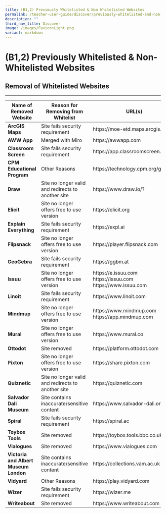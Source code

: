 ```yaml
---
title: (B1,2) Previously Whitelisted & Non Whitelisted Websites
permalink: /teacher-user-guide/discover/previously-whitelisted-and-non-whitelisted-websites/
description: ""
third_nav_title: Discover
image: /images/FaviconLight.png
variant: markdown
---
```

<h1 class="page-title">(B1,2) Previously Whitelisted &amp; Non-Whitelisted Websites</h1>
<h2 class="section-title">Removal of Whitelisted Websites</h2>
<hr>
<table>
<thead>
<tr>
<th>Name of Removed Website</th>
<th>Reason for Removing from Whitelist</th>
<th>URL(s)</th>
</tr>
</thead>
<tbody>
<tr><td><strong>ArcGIS Maps</strong></td>
<td>Site fails security requirement</td>
<td>
https://moe-etd.maps.arcgis.com
</td>
</tr>        
<tr><td><strong>AWW App</strong></td>
<td>Merged with Miro</td>
<td>
https://awwapp.com
</td>
</tr>
<tr><td><strong>Classroom Screen</strong></td>
<td>Site fails security requirement</td>
<td>
https://app.classroomscreen.com
</td>
</tr>
<tr><td><strong>CPM Educational Program</strong></td>
<td>Other Reasons</td>
<td>
https://technology.cpm.org/general
</td>
</tr>
<tr><td><strong>Draw</strong></td>
<td>Site no longer valid and redirects to another site</td>
<td>
https://www.draw.io/?
</td>
</tr>
<tr><td><strong>Elicit</strong></td>
<td>Site no longer offers free to use version</td>
<td>
https://elicit.org
</td>
</tr>
<tr><td><strong>Explain Everything</strong></td>
<td>Site fails security requirement</td>
<td>
https://expl.ai
</td>
</tr>        
<tr><td><strong>Flipsnack</strong></td>
<td>Site no longer offers free to use version</td>
<td>
https://player.flipsnack.com
</td>
</tr>        
<tr><td><strong>GeoGebra</strong></td>
<td>Site fails security requirement</td>
<td>
https://ggbm.at
</td>
</tr>        
<tr><td><strong>Issuu</strong></td>
<td>Site no longer offers free to use version</td>
<td>
https://e.issuu.com
<br>
https://issuu.com
<br>
https://www.issuu.com
</td>
</tr>
<tr><td><strong>Linoit</strong></td>
<td>Site fails security requirement</td>
<td>
https://www.linoit.com
</td>
</tr>
<tr><td><strong>Mindmup</strong></td>
<td>Site no longer offers free to use version</td>
<td>
https://www.mindmup.com
<br>
https://app.mindmup.com
</td>
</tr>                
<tr><td><strong>Mural</strong></td>
<td>Site no longer offers free to use version</td>
<td>
https://www.mural.co
</td>
</tr>
<tr><td><strong>Ottodot</strong></td>
<td>Site removed</td>
<td>
https://platform.ottodot.com
</td>
</tr>
<tr><td><strong>Pixton</strong></td>
<td>Site no longer offers free to use version</td>
<td>
https://share.pixton.com
</td>
</tr>        
<tr><td><strong>Quiznetic</strong></td>
<td>Site no longer valid and redirects to another site</td>
<td>
https://quiznetic.com
</td>
</tr>        
<tr><td><strong>Salvador Dali Museum</strong></td>
<td>Site contains inaccurate/sensitive content</td>
<td>
https://www.salvador-dali.org
</td>
</tr>
<tr><td><strong>Spiral</strong></td>
<td>Site fails security requirement</td>
<td>
https://spiral.ac
</td>
</tr>
<tr><td><strong>Toybox Tools</strong></td>
<td>Site removed</td>
<td>
https://toybox.tools.bbc.co.uk
</td>
</tr>
<tr><td><strong>Vialogues</strong></td>
<td>Site removed</td>
<td>
https://www.vialogues.com
</td>
</tr>
<tr><td><strong>Victoria and Albert Museum London</strong></td>
<td>Site contains inaccurate/sensitive content</td>
<td>
https://collections.vam.ac.uk
</td>
</tr>
<tr><td><strong>Vidyard</strong></td>
<td>Other Reasons</td>
<td>
https://play.vidyard.com
</td>
</tr>
<tr><td><strong>Wizer</strong></td>
<td>Site fails security requirement</td>
<td>
https://wizer.me
</td>
</tr>
<tr><td><strong>Writeabout</strong></td>
<td>Site removed</td>
<td>
https://www.writeabout.com
</td>
</tr>
</tbody>
</table>